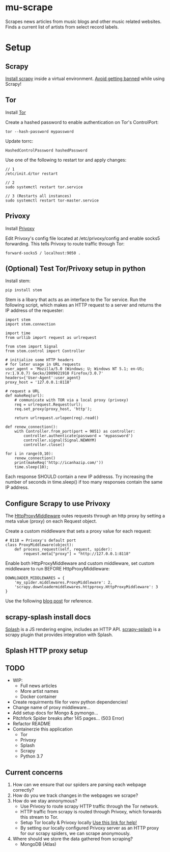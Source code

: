 # mu-scrape

Scrapes news articles from music blogs and other music related websites.
Finds a current list of artists from select record labels.  

# Setup

## Scrapy

[Install scrapy](http://doc.scrapy.org/en/latest/intro/install.html#using-a-virtual-environment-recommended) inside a virtual environment. 
[Avoid getting banned](https://docs.scrapy.org/en/latest/topics/practices.html#avoiding-getting-banned) while using Scrapy!

## Tor 

Install [Tor](https://www.torproject.org/docs/tor-doc-unix.html.en) 

Create a hashed password to enable authentication on Tor's ControlPort:

```
tor --hash-password mypassword
```

Update torrc:

```
HashedControlPassword hashedPassword 
```

Use one of the following to restart tor and apply changes:

```
// 1 
/etc/init.d/tor restart

// 2
sudo systemctl restart tor.service 

// 3 (Restarts all instances)
sudo systemctl restart tor-master.service 
```

## Privoxy

Install [Privoxy](https://www.privoxy.org/) 

Edit Privoxy's config file located at /etc/privoxy/config
and enable socks5 forwarding. This tells Privoxy to route 
traffic through Tor:

```
forward-socks5 / localhost:9050 .
```

## (Optional) Test Tor/Privoxy setup in python 

Install stem:

```
pip install stem
```

Stem is a libary that acts as an interface to the Tor service.
Run the following script, which makes an HTTP request to a server
and returns the IP address of the requester:

```
import stem
import stem.connection

import time
from urllib import request as urlrequest

from stem import Signal
from stem.control import Controller

# initialize some HTTP headers
# for later usage in URL requests
user_agent = 'Mozilla/5.0 (Windows; U; Windows NT 5.1; en-US; rv:1.9.0.7) Gecko/2009021910 Firefox/3.0.7'
headers={'User-Agent':user_agent}
proxy_host = '127.0.0.1:8118'

# request a URL 
def makeReq(url):
    # communicate with TOR via a local proxy (privoxy)
    req = urlrequest.Request(url); 
    req.set_proxy(proxy_host, 'http');
    
    return urlrequest.urlopen(req).read() 

def renew_connection():
    with Controller.from_port(port = 9051) as controller:
        controller.authenticate(password = 'mypassword')
        controller.signal(Signal.NEWNYM)
        controller.close()

for i in range(0,10):
    renew_connection()
    print(makeReq('http://icanhazip.com/'))
    time.sleep(10);
```

Each response SHOULD contain a new IP addresss. 
Try increasing the number of seconds in time.sleep() 
if too many responses contain the same IP address.  

## Configure Scrapy to use Privoxy

The [HttpProxyMiddleware](https://docs.scrapy.org/en/latest/topics/downloader-middleware.html#module-scrapy.downloadermiddlewares.httpproxy)
outes requests through an http proxy by setting a meta value (proxy) on each Request object.

Create a custom middleware that sets a proxy value for each request:

```
# 8118 = Privoxy's default port
class ProxyMiddleware(object):
    def process_request(self, request, spider):
        request.meta["proxy"] = "http://127.0.0.1:8118"
``` 

Enable both HttpProxyMiddleware and custom middleware, set custom middleware to run BEFORE
HttpProxyMiddleware:

```   
DOWNLOADER_MIDDLEWARES = {
    'my_spider.middlewares.ProxyMiddleware': 2, 
    'scrapy.downloadermiddlewares.httpproxy.HttpProxyMiddleware': 3
}
```

Use the following [blog post](https://blog.scrapinghub.com/scrapy-proxy) for reference.

## scrapy-splash install docs

[Splash](https://splash.readthedocs.io/en/latest/index.html) is a JS rendering engine, includes an HTTP API.
[scrapy-splash](https://github.com/scrapy-plugins/scrapy-splash) is a scrapy plugin that provides integration with Splash.

## Splash HTTP proxy setup 

## TODO

- WIP:
	- Full news articles
	- More artist names
	- Docker container
- Create requirments file for venv python dependencies!
- Change name of proxy middleware...
- Add setup docs for Mongo & pymongo...
- Pitchfork Spider breaks after 145 pages... (503 Error)
- Refactor README
- Containerzie this application
	- Tor
	- Privoxy
	- Splash
	- Scrapy
	- Python 3.7

## Current concerns

1) How can we ensure that our spiders are parsing each webpage correctly?
2) How do you we track changes in the webpages we scrape?
3) How do we stay annonymous?
	- Use Privoxy to route scrapy HTTP traffic through the Tor network.
	- HTTP traffic from scrapy is routed through Privoxy, which forwards this stream to Tor.
	- Setup Tor locally & Privoxy locally [Use this link for help!](https://dm295.blogspot.com/2016/02/tor-ip-changing-and-web-scraping.html)
	- By setting our locally configured Privoxy server as an HTTP proxy for our scrapy spiders, we can scrape anonymously.
4) Where should we store the data gathered from scraping?
	- MongoDB (Atlas) 
